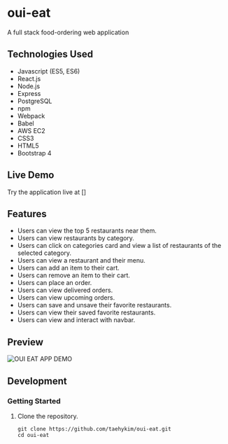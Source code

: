 # oui-eat
A full stack food-ordering web application

## Technologies Used

- Javascript (ES5, ES6)
- React.js
- Node.js
- Express
- PostgreSQL
- npm
- Webpack
- Babel
- AWS EC2
- CSS3
- HTML5
- Bootstrap 4

## Live Demo
Try the application live at []

## Features

- Users can view the top 5 restaurants near them.
- Users can view restaurants by category.
- Users can click on categories card and view a list of restaurants of the selected category.
- Users can view a restaurant and their menu.
- Users can add an item to their cart.
- Users can remove an item to their cart.
- Users can place an order.
- Users can view delivered orders.
- Users can view upcoming orders.
- Users can save and unsave their favorite restaurants.
- Users can view their saved favorite restaurants.
- Users can view and interact with navbar.

## Preview

![OUI EAT APP DEMO](assets/oui-eat-demo.gif)

## Development

### Getting Started
1. Clone the repository.

    ```shell
    git clone https://github.com/taehykim/oui-eat.git
    cd oui-eat
    ```

